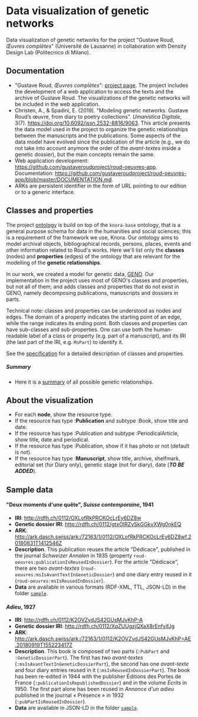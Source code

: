 # Data visualization of genetic networks

Data visualization of genetic networks for the project "Gustave Roud, *Œuvres complètes*" (Université de Lausanne) in collaboration with Density Design Lab (Politecnico di Milano).

## Documentation
- "Gustave Roud, *Œuvres complètes*": [project page](https://www.unil.ch/clsr/home/menuinst/projets-de-recherche/gustave-roud-oeuvres-completes.html). The project includes the development of a web application to access the texts and the archive of Gustave Roud. The visualizations of the genetic networks will be included in the web application.
- Christen, A., & Spadini, E. (2019). "Modeling genetic networks. Gustave Roud’s œuvre, from diary to poetry collections". *Umanistica Digitale*, 3(7). https://doi.org/10.6092/issn.2532-8816/9063. This article presents the data model used in the project to organize the genetic relationships between the manuscripts and the publications. Some aspects of the data model have evolved since the publication of the article (e.g., we do not take into account anymore the order of the *avant-textes* inside a genetic dossier), but the main concepts remain the same.
- Web application development: https://github.com/gustaveroudproject/roud-oeuvres-app. Documentation: https://github.com/gustaveroudproject/roud-oeuvres-app/blob/master/DOCUMENTATION.md.
- ARKs are persistent identifier in the form of URL pointing to our edition or to a generic interface.

## Classes and properties
The project [ontology](https://github.com/LaDHUL/oeuvres-roud) is build on top of the `knora-base` ontology, that is a general purpose schema for data in the humanities and social sciences; this is a requirement of the framework we use, Knora. Our ontology aims to model archival objects, bibliographical records, persons, places, events and other information related to Roud's works. Here we'll list only the **classes** (nodes) and **properties** (edges) of the ontology that are relevant for the modelling of the **genetic relationships**.

In our work, we created a model for genetic data, [GENO](https://gen-o.github.io/). Our implementation in the project uses most of GENO's classes and properties, but not all of them; and adds classes and properties that do not exist in GENO, namely decomposing publications, manuscripts and dossiers in parts. 

Technical note: classes and properties can be understood as nodes and edges. The domain of a property indicates the starting point of an edge, while the range indicates its ending point. Both classes and properties can have sub-classes and sub-properties. One can use both the human-readable label of a class or property (e.g. part of a manuscript), and its IRI (the last part of the IRI, e.g. `MsPart`) to identify it.

See the [specification](http://150.146.207.114/lode/extract?url=https%3A%2F%2Fraw.githubusercontent.com%2Fgustaveroudproject%2FgeneticNetworksDataViz%2Fmaster%2Fdoc%2FRoudGeneticsSpecification.ttl&owlapi=true&lang=en) for a detailed description of classes and properties.

##### Summary
- Here it is a [summary](doc/RoudGenetics.png) of all possible genetic relationships.



## About the visualization
* For each **node**, show the resource type.
* If the resource has type :**Publication** and subtype :Book, show title and date.
* If the resource has type :Publication and subtype :PeriodicalArticle, show title, date and periodical.
* If the resource has type :Publication, show if it has photo or not (default is not).
* If the resource has type :**Manuscript**, show title, archive, shelfmark, editorial set (for Diary only), genetic stage (not for diary), date (***TO BE ADDED***).


## Sample data

#### "Deux moments d'une quête", *Suisse contemporaine*, 1941
- **IRI**: <http://rdfh.ch/0112/OXLofRkPRCKOcLrEy6DZ8w>
- **Genetic dossier IRI**: <http://rdfh.ch/0112/gtxOIRZySkGGkvXWg0nkEQ>
- **ARK**: <http://ark.dasch.swiss/ark:/72163/1/0112/OXLofRkPRCKOcLrEy6DZ8wf.20180831T1412546Z>
- **Description**. This publication reuses the article "Dédicace", published in the journal *Schweizer Annalen* in 1935 (property `roud-oeuvres:publicationIsReusedInDossier`). For the article "Dédicace", there are two *avant-textes* (`roud-oeuvres:msIsAvantTextInGeneticDossier`) and one diary entry reused in it (`roud-oeuvres:msIsReusedInDossier`).
- **Data** are available in various formats (RDF-XML, TTL, JSON-LD) in the folder [`sample`](sample/DeuxMoments_SuisseContemporaine_1941).


#### *Adieu*, 1927
- **IRI**: <http://rdfh.ch/0112/K2OVZydJS42GUsMJvKhP-A>
- **Genetic dossier IRI**: <http://rdfh.ch/0112/XqZUUgzjQXaX8rEnfyifJg>
- **ARK**: <http://ark.dasch.swiss/ark:/72163/1/0112/K2OVZydJS42GUsMJvKhP=AE.20180919T155223417Z>
- **Description**. This book is composed of two parts (`:PubPart` and `:GeneticDossierPart`). The first has two *avant-textes* (`:msIsAvantTextInGeneticDossierPart`), the second has one *avant-texte* and four diary entries reused in it (`:msIsReusedInDossierPart`). The book has been re-edited in 1944 with the publisher Éditions des Portes de France (`:publicationIsRepublishedDossier`) and in the volume *Écrits* in 1950. The first part alone has been reused in *Annonce d'un adieu* published in the journal « Présence » in 1932 (`:pubPartIsReusedInDossier`).
- **Data** are available in JSON-LD in the folder [`sample`](sample/Adieu_1944).






